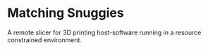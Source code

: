 Matching Snuggies
=================

A remote slicer for 3D printing host-software running in a resource constrained
environment.
